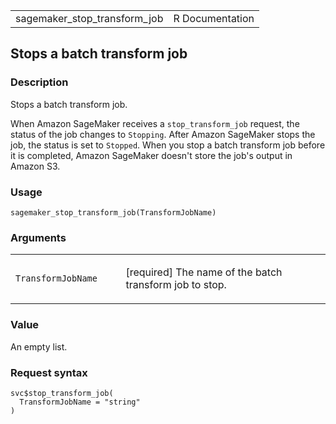 <table style="width: 100%;">
<tbody>
<tr class="odd">
<td>sagemaker_stop_transform_job</td>
<td style="text-align: right;">R Documentation</td>
</tr>
</tbody>
</table>

## Stops a batch transform job

### Description

Stops a batch transform job.

When Amazon SageMaker receives a `stop_transform_job` request, the
status of the job changes to `Stopping`. After Amazon SageMaker stops
the job, the status is set to `Stopped`. When you stop a batch transform
job before it is completed, Amazon SageMaker doesn't store the job's
output in Amazon S3.

### Usage

    sagemaker_stop_transform_job(TransformJobName)

### Arguments

<table>
<colgroup>
<col style="width: 35%" />
<col style="width: 65%" />
</colgroup>
<tbody>
<tr class="odd">
<td><code
id="sagemaker_stop_transform_job_:_TransformJobName">TransformJobName</code></td>
<td><p>[required] The name of the batch transform job to stop.</p></td>
</tr>
</tbody>
</table>

### Value

An empty list.

### Request syntax

    svc$stop_transform_job(
      TransformJobName = "string"
    )
